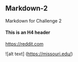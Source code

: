 ## Markdown-2
Markdown for Challenge 2

#### This is an H4 header

<https://reddit.com>

![alt text] (https://missouri.edu/)
